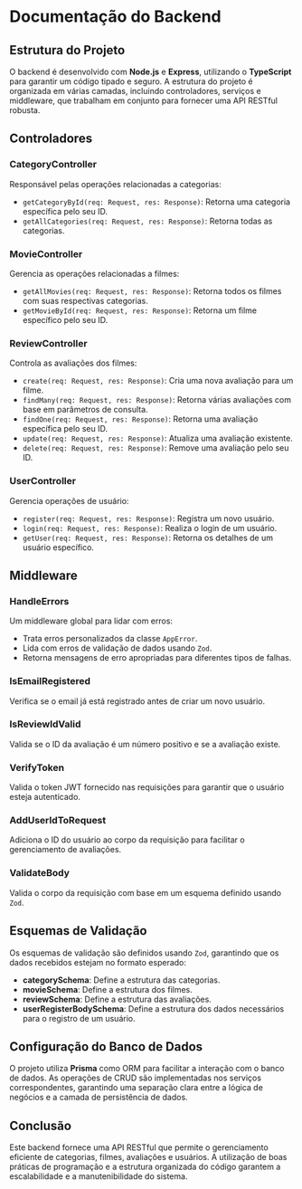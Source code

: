 # Documentação do Backend

## Estrutura do Projeto

O backend é desenvolvido com **Node.js** e **Express**, utilizando o **TypeScript** para garantir um código tipado e seguro. A estrutura do projeto é organizada em várias camadas, incluindo controladores, serviços e middleware, que trabalham em conjunto para fornecer uma API RESTful robusta.

## Controladores

### CategoryController

Responsável pelas operações relacionadas a categorias:

- `getCategoryById(req: Request, res: Response)`: Retorna uma categoria específica pelo seu ID.
- `getAllCategories(req: Request, res: Response)`: Retorna todas as categorias.

### MovieController

Gerencia as operações relacionadas a filmes:

- `getAllMovies(req: Request, res: Response)`: Retorna todos os filmes com suas respectivas categorias.
- `getMovieById(req: Request, res: Response)`: Retorna um filme específico pelo seu ID.

### ReviewController

Controla as avaliações dos filmes:

- `create(req: Request, res: Response)`: Cria uma nova avaliação para um filme.
- `findMany(req: Request, res: Response)`: Retorna várias avaliações com base em parâmetros de consulta.
- `findOne(req: Request, res: Response)`: Retorna uma avaliação específica pelo seu ID.
- `update(req: Request, res: Response)`: Atualiza uma avaliação existente.
- `delete(req: Request, res: Response)`: Remove uma avaliação pelo seu ID.

### UserController

Gerencia operações de usuário:

- `register(req: Request, res: Response)`: Registra um novo usuário.
- `login(req: Request, res: Response)`: Realiza o login de um usuário.
- `getUser(req: Request, res: Response)`: Retorna os detalhes de um usuário específico.

## Middleware

### HandleErrors

Um middleware global para lidar com erros:

- Trata erros personalizados da classe `AppError`.
- Lida com erros de validação de dados usando `Zod`.
- Retorna mensagens de erro apropriadas para diferentes tipos de falhas.

### IsEmailRegistered

Verifica se o email já está registrado antes de criar um novo usuário.

### IsReviewIdValid

Valida se o ID da avaliação é um número positivo e se a avaliação existe.

### VerifyToken

Valida o token JWT fornecido nas requisições para garantir que o usuário esteja autenticado.

### AddUserIdToRequest

Adiciona o ID do usuário ao corpo da requisição para facilitar o gerenciamento de avaliações.

### ValidateBody

Valida o corpo da requisição com base em um esquema definido usando `Zod`.

## Esquemas de Validação

Os esquemas de validação são definidos usando `Zod`, garantindo que os dados recebidos estejam no formato esperado:

- **categorySchema**: Define a estrutura das categorias.
- **movieSchema**: Define a estrutura dos filmes.
- **reviewSchema**: Define a estrutura das avaliações.
- **userRegisterBodySchema**: Define a estrutura dos dados necessários para o registro de um usuário.

## Configuração do Banco de Dados

O projeto utiliza **Prisma** como ORM para facilitar a interação com o banco de dados. As operações de CRUD são implementadas nos serviços correspondentes, garantindo uma separação clara entre a lógica de negócios e a camada de persistência de dados.

## Conclusão

Este backend fornece uma API RESTful que permite o gerenciamento eficiente de categorias, filmes, avaliações e usuários. A utilização de boas práticas de programação e a estrutura organizada do código garantem a escalabilidade e a manutenibilidade do sistema.
